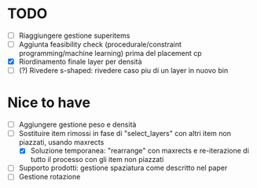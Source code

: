 # TODO

- [ ] Riaggiungere gestione superitems
- [ ] Aggiunta feasibility check (procedurale/constraint programming/machine learning) prima del placement cp
- [x] Riordinamento finale layer per densità
- [ ] (?) Rivedere s-shaped: rivedere caso piu di un layer in nuovo bin

# Nice to have
- [ ] Aggiungere gestione peso e densità
- [ ] Sostituire item rimossi in fase di "select_layers" con altri item non piazzati, usando maxrects
  - [x] Soluzione temporanea: "rearrange" con maxrects e re-iterazione di tutto il processo con gli item non piazzati
- [ ] Supporto prodotti: gestione spaziatura come descritto nel paper
- [ ] Gestione rotazione
